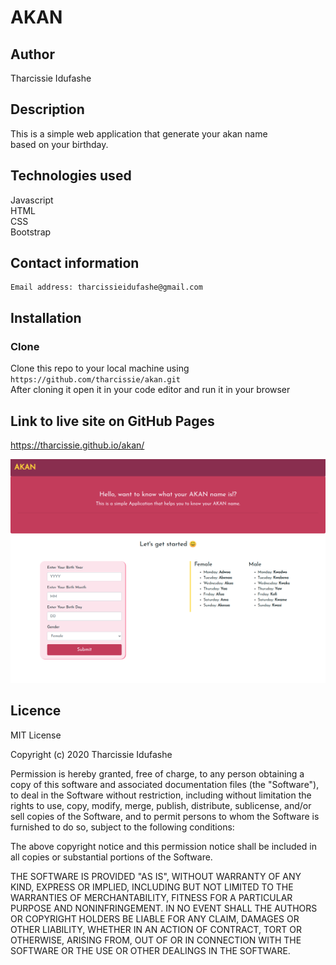 # AKAN
## Author
   Tharcissie Idufashe
## Description
   This is a simple web application that generate your akan name <br>
   based on your birthday.
## Technologies used
   Javascript <br>
   HTML <br>
   CSS <br>
   Bootstrap <br>
   
 ## Contact information
    Email address: tharcissieidufashe@gmail.com
   
 ## Installation
 ### Clone
 Clone this repo to your local machine using <br>
 `https://github.com/tharcissie/akan.git` <br>
 After cloning it open it in your code editor and run it in your browser
 
 ## Link to live site on GitHub Pages
 https://tharcissie.github.io/akan/

 <img src='image/akan.png'> 

 ## Licence
 MIT License

Copyright (c) 2020 Tharcissie Idufashe

Permission is hereby granted, free of charge, to any person obtaining a copy
of this software and associated documentation files (the "Software"), to deal
in the Software without restriction, including without limitation the rights
to use, copy, modify, merge, publish, distribute, sublicense, and/or sell
copies of the Software, and to permit persons to whom the Software is
furnished to do so, subject to the following conditions:

The above copyright notice and this permission notice shall be included in all
copies or substantial portions of the Software.

THE SOFTWARE IS PROVIDED "AS IS", WITHOUT WARRANTY OF ANY KIND, EXPRESS OR
IMPLIED, INCLUDING BUT NOT LIMITED TO THE WARRANTIES OF MERCHANTABILITY,
FITNESS FOR A PARTICULAR PURPOSE AND NONINFRINGEMENT. IN NO EVENT SHALL THE
AUTHORS OR COPYRIGHT HOLDERS BE LIABLE FOR ANY CLAIM, DAMAGES OR OTHER
LIABILITY, WHETHER IN AN ACTION OF CONTRACT, TORT OR OTHERWISE, ARISING FROM,
OUT OF OR IN CONNECTION WITH THE SOFTWARE OR THE USE OR OTHER DEALINGS IN THE
SOFTWARE.
